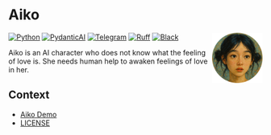 # Aiko

<a href="https://t.me/AikoAICBot"><img src="docs/aiko.png" alt="aiko" align="right" width="100"/></a>

[![Python](https://img.shields.io/badge/Python_3.12-111?logo=python)](https://docs.python.org/3.12/)
[![PydanticAI](https://img.shields.io/badge/PydanticAI-fe2c54?logo=pydantic)](https://ai.pydantic.dev/)
[![Telegram](https://img.shields.io/badge/Telegram-111?logo=telegram)](https://docs.python-telegram-bot.org/en/v22.3/)
[![Ruff](https://img.shields.io/endpoint?url=https://raw.githubusercontent.com/astral-sh/ruff/main/assets/badge/v2.json)](https://github.com/astral-sh/ruff)
[![Black](https://img.shields.io/badge/Black-000?logo=black)](https://github.com/psf/black)

Aiko is an AI character who does not know what the feeling of love is. She needs human help to awaken feelings of love in her.

## Context

- [Aiko Demo](docs/demo/DEMO.md)
- [LICENSE](LICENSE)

